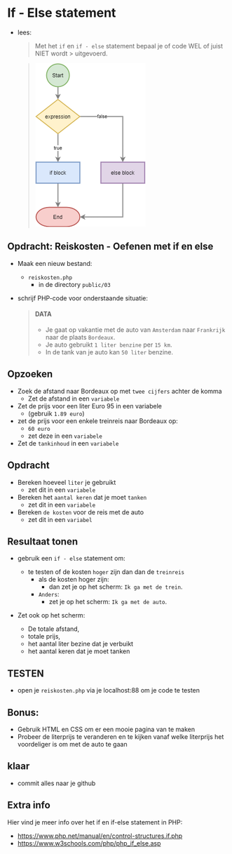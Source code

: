 # If - Else statement

- lees:
    > Met het `if` en `if - else` statement bepaal je of code WEL of juist NIET wordt > uitgevoerd.

    >![](img/if-else.png)

## Opdracht: Reiskosten - Oefenen met if en else 


- Maak een nieuw bestand:
    - `reiskosten.php` 
        - in de directory `public/03`
    
- schrijf PHP-code voor onderstaande situatie:

    > #### DATA
    > - Je gaat op vakantie met de auto van `Amsterdam` naar `Frankrijk` naar de plaats `Bordeaux`.
    > - Je auto gebruikt `1 liter benzine` per `15 km`.
    > - In de tank van je auto kan `50 liter` benzine.

## Opzoeken


- Zoek de afstand naar Bordeaux op met `twee cijfers` achter de komma
    - Zet de afstand in een `variabele`
- Zet de prijs voor een liter Euro 95 in een variabele 
    - (gebruik `1.89 euro`)
- zet de prijs voor een enkele treinreis naar Bordeaux op:
    - `60 euro`
    - zet deze in een `variabele`
- Zet de `tankinhoud` in een `variabele`

## Opdracht

- Bereken hoeveel `liter` je gebruikt
    - zet dit in een `variabele`
- Bereken het `aantal keren` dat je moet `tanken`
    - zet dit in een `variabele`
- Bereken `de kosten` voor de reis met de auto
    - zet dit in een `variabel`


## Resultaat tonen
- gebruik een `if - else` statement om:
    - te testen of de kosten `hoger` zijn dan dan de `treinreis`
        - als de kosten hoger zijn:
            - dan zet je op het scherm: `Ik ga met de trein`.
        - `Anders`:
            - zet je op het scherm: `Ik ga met de auto`.

- Zet ook op het scherm: 
    - De totale afstand, 
    - totale prijs, 
    - het aantal liter bezine dat je verbuikt
    - het aantal keren dat je moet tanken 


## TESTEN

- open je `reiskosten.php` via je localhost:88 om je code te testen

## Bonus:

- Gebruik HTML en CSS om er een mooie pagina van te maken
- Probeer de literprijs te veranderen en te kijken vanaf welke literprijs het voordeliger is om met de auto te gaan

## klaar
- commit alles naar je github


## Extra info

Hier vind je meer info over het if en if-else statement in PHP:
- https://www.php.net/manual/en/control-structures.if.php
- https://www.w3schools.com/php/php_if_else.asp

